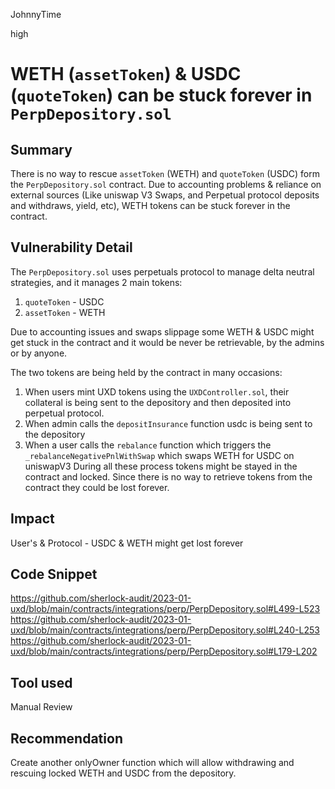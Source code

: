 JohnnyTime

high

# WETH (`assetToken`) & USDC (`quoteToken`) can be stuck forever in `PerpDepository.sol`

## Summary
There is no way to rescue `assetToken` (WETH) and `quoteToken` (USDC) form the `PerpDepository.sol` contract.
Due to accounting problems & reliance on external sources (Like uniswap V3 Swaps, and Perpetual protocol deposits and withdraws, yield, etc), WETH tokens can be stuck forever in the contract.

## Vulnerability Detail
The `PerpDepository.sol` uses perpetuals protocol to manage delta neutral strategies,
and it manages 2 main tokens:
1) `quoteToken` - USDC
2) `assetToken` - WETH

Due to accounting issues and swaps slippage some WETH & USDC might get stuck in the contract and it would be never be retrievable, by the admins or by anyone.

The two tokens are being held by the contract in many occasions:
1) When users mint UXD tokens using the `UXDController.sol`, their collateral is being sent to the depository and then deposited into perpetual protocol.
2) When admin calls the `depositInsurance` function usdc is being sent to the depository
3) When a user calls the `rebalance` function which triggers the `_rebalanceNegativePnlWithSwap` which swaps WETH for USDC on uniswapV3
During all these process tokens might be stayed in the contract and locked.
Since there is no way to retrieve tokens from the contract they could be lost forever.

## Impact
User's & Protocol - USDC & WETH might get lost forever

## Code Snippet
https://github.com/sherlock-audit/2023-01-uxd/blob/main/contracts/integrations/perp/PerpDepository.sol#L499-L523
https://github.com/sherlock-audit/2023-01-uxd/blob/main/contracts/integrations/perp/PerpDepository.sol#L240-L253
https://github.com/sherlock-audit/2023-01-uxd/blob/main/contracts/integrations/perp/PerpDepository.sol#L179-L202

## Tool used
Manual Review

## Recommendation
Create another onlyOwner function which will allow withdrawing and rescuing locked WETH and USDC from the depository.